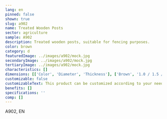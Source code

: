 ```yaml
---
lang: en
pinned: false
shown: true
slug: a902
name: Treated Wooden Posts
sector: agriculture
sample: A902
description: Treated wooden posts, suitable for fencing purposes.
color: brown
category: d
featuredImage: ../images/a902/mock.jpg
secondaryImage: ../images/a902/mock.jpg
tertiaryImage: ../images/a902/mock.jpg
characteristics: []
dimensions: [['Color', 'Diameter', 'Thickness'], ['Brown', '1.0 / 1.5 / 2.0 /2.5', 'Upon request']]
customizable: false
customizableText: This product can be customized according to your needs. Contact us for more information.
benefits: []
specifications: ''
comp: []
---
```


A902, EN
